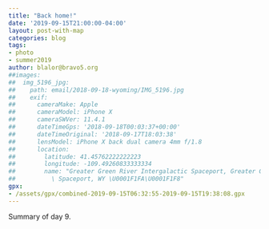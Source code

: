 ```yaml
---
title: "Back home!"
date: '2019-09-15T21:00:00-04:00'
layout: post-with-map
categories: blog
tags:
- photo
- summer2019
author: blalor@bravo5.org
##images:
##  img_5196_jpg:
##    path: email/2018-09-18-wyoming/IMG_5196.jpg
##    exif:
##      cameraMake: Apple
##      cameraModel: iPhone X
##      cameraSWVer: 11.4.1
##      dateTimeGps: '2018-09-18T00:03:37+00:00'
##      dateTimeOriginal: '2018-09-17T18:03:38'
##      lensModel: iPhone X back dual camera 4mm f/1.8
##      location:
##        latitude: 41.45762222222223
##        longitude: -109.49260833333334
##        name: "Greater Green River Intergalactic Spaceport, Greater Green River Intergalactic\
##          \ Spaceport, WY \U0001F1FA\U0001F1F8"
gpx:
- /assets/gpx/combined-2019-09-15T06:32:55-2019-09-15T19:38:08.gpx
---
```


Summary of day 9. 

<!--
{% include exif-image.html img=page.images.img_5196_jpg %}
-->
